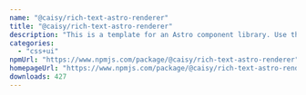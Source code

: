 ```yaml
---
name: "@caisy/rich-text-astro-renderer"
title: "@caisy/rich-text-astro-renderer"
description: "This is a template for an Astro component library. Use this template for writing components to use in multiple projects or publish to NPM."
categories:
  - "css+ui"
npmUrl: "https://www.npmjs.com/package/@caisy/rich-text-astro-renderer"
homepageUrl: "https://www.npmjs.com/package/@caisy/rich-text-astro-renderer"
downloads: 427
---
```

